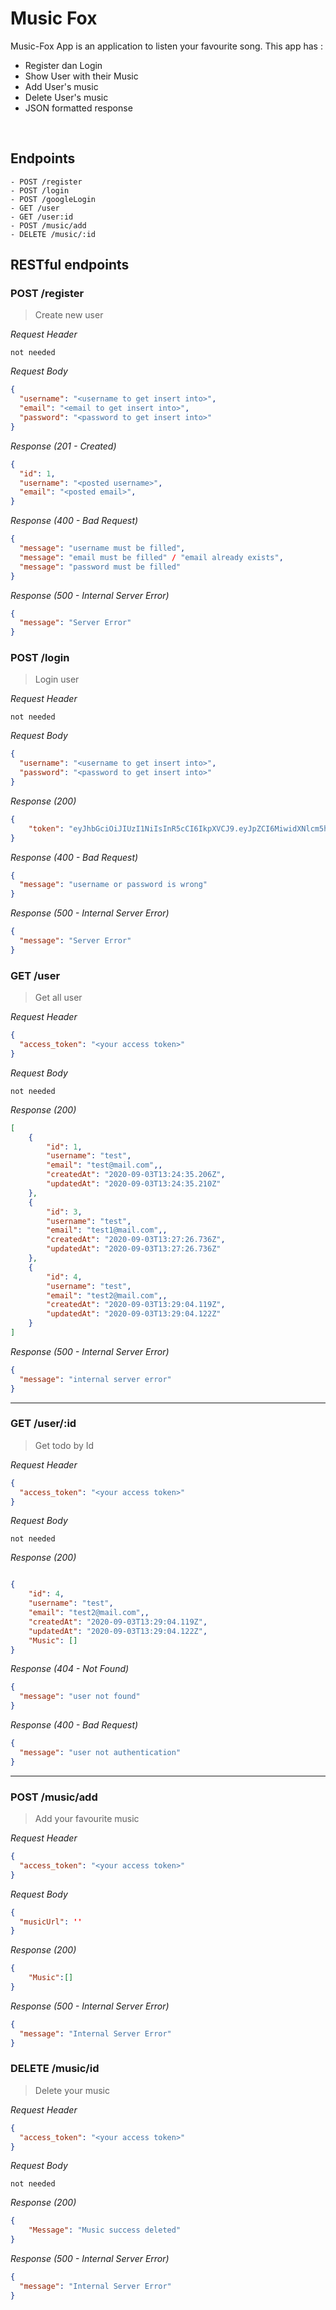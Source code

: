# Music Fox
Music-Fox App is an application to listen your favourite song. This app has : 
* Register dan Login
* Show User with their Music
* Add User's music
* Delete User's music
* JSON formatted response

&nbsp;

## Endpoints
```
- POST /register
- POST /login
- POST /googleLogin
- GET /user
- GET /user:id
- POST /music/add
- DELETE /music/:id

```

## RESTful endpoints

### POST /register

> Create new user

_Request Header_
```
not needed
```

_Request Body_
```json
{
  "username": "<username to get insert into>",
  "email": "<email to get insert into>",
  "password": "<password to get insert into>"
}
```

_Response (201 - Created)_
```json
{
  "id": 1,
  "username": "<posted username>",
  "email": "<posted email>",
}
```

_Response (400 - Bad Request)_
```json
{
  "message": "username must be filled",
  "message": "email must be filled" / "email already exists",
  "message": "password must be filled"
}
```
_Response (500 - Internal Server Error)_
```json
{
  "message": "Server Error"
}
```

### POST /login

> Login user

_Request Header_
```
not needed
```

_Request Body_
```json
{
  "username": "<username to get insert into>",
  "password": "<password to get insert into>"
}
```

_Response (200)_
```json
{
    "token": "eyJhbGciOiJIUzI1NiIsInR5cCI6IkpXVCJ9.eyJpZCI6MiwidXNlcm5hbWUiOiJmYXVkemFuIiwiaWF0IjoxNTk4OTU1OTk2fQ.-bZ3Gi4AXPQMtrHfbxJ605On57u4gRXfU0ok88aIW94"
}
```

_Response (400 - Bad Request)_
```json
{
  "message": "username or password is wrong"
}
```
_Response (500 - Internal Server Error)_
```json
{
  "message": "Server Error"
}
```


### GET /user

> Get all user

_Request Header_
```json
{
  "access_token": "<your access token>"
}
```

_Request Body_
```
not needed
```

_Response (200)_
```json
[
    {
        "id": 1,
        "username": "test",
        "email": "test@mail.com",,
        "createdAt": "2020-09-03T13:24:35.206Z",
        "updatedAt": "2020-09-03T13:24:35.210Z"
    },
    {
        "id": 3,
        "username": "test",
        "email": "test1@mail.com",,
        "createdAt": "2020-09-03T13:27:26.736Z",
        "updatedAt": "2020-09-03T13:27:26.736Z"
    },
    {
        "id": 4,
        "username": "test",
        "email": "test2@mail.com",,
        "createdAt": "2020-09-03T13:29:04.119Z",
        "updatedAt": "2020-09-03T13:29:04.122Z"
    }
]
```

_Response (500 - Internal Server Error)_
```json
{
  "message": "internal server error"
}
```

---

### GET /user/:id

> Get todo by Id

_Request Header_
```json
{
  "access_token": "<your access token>"
}
```

_Request Body_
```
not needed
```

_Response (200)_
```json

{
    "id": 4,
    "username": "test",
    "email": "test2@mail.com",,
    "createdAt": "2020-09-03T13:29:04.119Z",
    "updatedAt": "2020-09-03T13:29:04.122Z",
    "Music": []
}

```

_Response (404 - Not Found)_
```json
{
  "message": "user not found"
}
```
_Response (400 - Bad Request)_
```json
{
  "message": "user not authentication"
}
```

---

### POST /music/add

> Add your favourite music

_Request Header_
```json
{
  "access_token": "<your access token>"
}
```

_Request Body_
```json
{
  "musicUrl": ''
}
```

_Response (200)_
```json
{
    "Music":[]
}
```

_Response (500 - Internal Server Error)_
```json
{
  "message": "Internal Server Error"
}
```

### DELETE /music/id

> Delete your music

_Request Header_
```json
{
  "access_token": "<your access token>"
}
```

_Request Body_
```
not needed
```

_Response (200)_
```json
{
    "Message": "Music success deleted"
}
```

_Response (500 - Internal Server Error)_
```json
{
  "message": "Internal Server Error"
}
```
